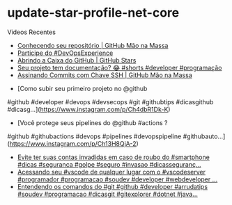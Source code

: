 # update-star-profile-net-core

Videos Recentes
<!-- YOUTUBE:START -->
- [Conhecendo seu repositório | GitHub Mão na Massa](https://www.youtube.com/watch?v=ABtv7-QJ2c4)
- [Participe do #DevOpsExperience](https://www.youtube.com/watch?v=apMAot2LEpM)
- [Abrindo a Caixa do GitHub | GitHub Stars](https://www.youtube.com/watch?v=oxhJ1v2tvtc)
- [Seu projeto tem documentação? 😂 #shorts #developer #programação](https://www.youtube.com/watch?v=qm3t9Nu7Psg)
- [Assinando Commits com Chave SSH | GitHub Mão na Massa](https://www.youtube.com/watch?v=WD92Tg3fobc)
<!-- YOUTUBE:END -->

<!-- INSTA:START -->
- [Como subir seu primeiro projeto no @github 

#github #developer #devops #devsecops #git #githubtips #dicasgithub #dicasg...](https://www.instagram.com/p/Ch4dbR1Dk-K)
- [Você protege seus pipelines do @github #actions ?

#github #githubactions #devops #pipelines #devopspipeline #githubauto...](https://www.instagram.com/p/Ch13H8QjA-2)
- [Evite ter suas contas invadidas em caso de roubo do #smartphone #dicas #seguranca #golpe #seguro #invasao #dicasseguranç...](https://www.instagram.com/p/ChcNPxbjSc3)
- [Acessando seu #vscode de qualquer lugar com o #vscodeserver  #programador #programacao #soudev #developer #webdeveloper ...](https://www.instagram.com/p/ChZjbvijpif)
- [Entendendo os comandos do #git  #github #developer #arrudatips #soudev #programacao #dicasgit #gitexplorer #dotnet #java...](https://www.instagram.com/p/ChW_wwhjd9K)
<!-- INSTA:END -->
